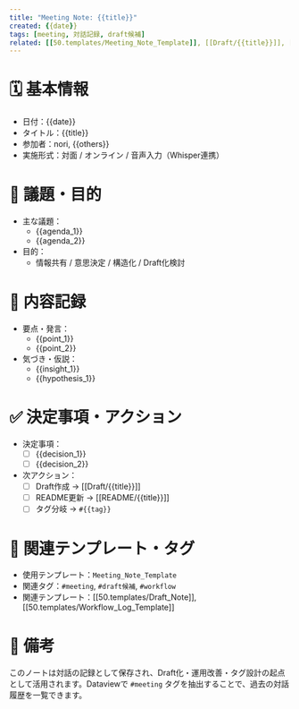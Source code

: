 ```yaml
---
title: "Meeting Note: {{title}}"
created: {{date}}
tags: [meeting, 対話記録, draft候補]
related: [[50.templates/Meeting_Note_Template]], [[Draft/{{title}}]], [[Workflow_Log/{{title}}]]
---
```


# 🗓️ 基本情報
- 日付：{{date}}
- タイトル：{{title}}
- 参加者：nori, {{others}}
- 実施形式：対面 / オンライン / 音声入力（Whisper連携）

# 🧭 議題・目的
- 主な議題：
  - {{agenda_1}}
  - {{agenda_2}}
- 目的：
  - 情報共有 / 意思決定 / 構造化 / Draft化検討

# 📝 内容記録
- 要点・発言：
  - {{point_1}}
  - {{point_2}}
- 気づき・仮説：
  - {{insight_1}}
  - {{hypothesis_1}}

# ✅ 決定事項・アクション
- 決定事項：
  - [ ] {{decision_1}}
  - [ ] {{decision_2}}
- 次アクション：
  - [ ] Draft作成 → [[Draft/{{title}}]]
  - [ ] README更新 → [[README/{{title}}]]
  - [ ] タグ分岐 → `#{{tag}}`

# 🧠 関連テンプレート・タグ
- 使用テンプレート：`Meeting_Note_Template`
- 関連タグ：`#meeting`, `#draft候補`, `#workflow`
- 関連テンプレート：[[50.templates/Draft_Note]], [[50.templates/Workflow_Log_Template]]

# 📌 備考
このノートは対話の記録として保存され、Draft化・運用改善・タグ設計の起点として活用されます。Dataviewで `#meeting` タグを抽出することで、過去の対話履歴を一覧できます。